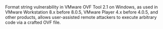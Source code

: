 Format string vulnerability in VMware OVF Tool 2.1 on Windows, as used in VMware Workstation 8.x before 8.0.5, VMware Player 4.x before 4.0.5, and other products, allows user-assisted remote attackers to execute arbitrary code via a crafted OVF file.